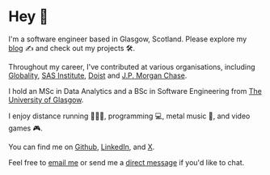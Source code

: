 ---
---

# Hey 👋

I'm a software engineer based in Glasgow, Scotland. Please explore my [blog](/blog) ✍️ and check out my projects 🛠️.

Throughout my career, I've contributed at various organisations, including [Globality](https://globality.com), [SAS Institute](https://sas.com), [Doist](https://doist.com) and [J.P. Morgan Chase](https://jpmorgan.com).

I hold an MSc in Data Analytics and a BSc in Software Engineering from [The University of Glasgow](https://gla.ac.uk).

I enjoy distance running 🏃‍♂️‍➡️, programming 💻, metal music 🤘, and video games 🎮.

You can find me on [Github](https://github.com/Garee), [LinkedIn](https://linkedin.com/in/garyblackwood), and [X](https://x.com/GarySoftware).

Feel free to [email me](mailto:gary@garyblackwood.co.uk) or send me a [direct message](https://x.com/GarySoftware) if you'd like to chat.

